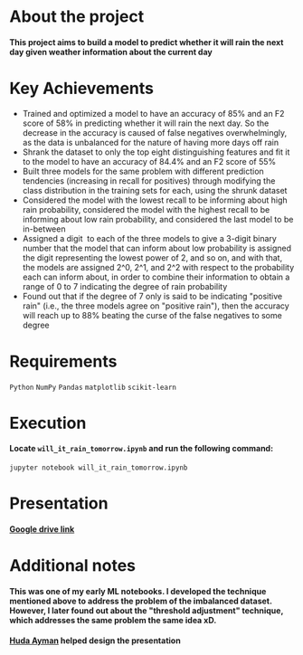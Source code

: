 # About the project
#### This project aims to build a model to predict whether it will rain the next day given weather information about the current day

# Key Achievements
* Trained and optimized a model to have an accuracy of 85% and an F2 score of 58% in predicting whether it will rain the next day. So the decrease in the accuracy is caused of false negatives overwhelmingly, as the data is unbalanced for the nature of having more days off rain
* Shrank the dataset to only the top eight distinguishing features and fit it to the model to have an accuracy of 84.4% and an F2 score of 55%
* Built three models for the same problem with different prediction tendencies (increasing in recall for positives) through modifying the class distribution in the training sets for each, using the shrunk dataset
* Considered the model with the lowest recall to be informing about high rain probability, considered the model with the highest recall to be informing about low rain probability, and considered the last model to be in-between
* Assigned a digit  to each of the three models to give a 3-digit binary number that the model that can inform about low probability is assigned the digit representing the lowest power of 2, and so on, and with that, the models are assigned 2^0, 2^1, and 2^2 with respect to the probability each can inform about, in order to combine their information to obtain a range of 0 to 7 indicating the degree of rain probability
* Found out that if the degree of 7 only is said to be indicating "positive rain" (i.e., the three models agree on "positive rain"), then the accuracy will reach up to 88% beating the curse of the false negatives to some degree

# Requirements
`Python` `NumPy`
`Pandas`
`matplotlib`
`scikit-learn`

# Execution
#### Locate `will_it_rain_tomorrow.ipynb` and run the following command:
```
jupyter notebook will_it_rain_tomorrow.ipynb
```

# Presentation
#### [Google drive link](https://docs.google.com/presentation/d/13HZf4dhBgtoqTkaInJXLBvqXbNfW9LWiKVgwzBpTspA/edit?usp=sharing)

# Additional notes
#### This was one of my early ML notebooks. I developed the technique mentioned above to address the problem of the imbalanced dataset. However, I later found out about the "threshold adjustment" technique, which addresses the same problem the same idea xD.
#### [Huda Ayman](https://www.linkedin.com/in/huda-ayman-63a774216/) helped design the presentation


